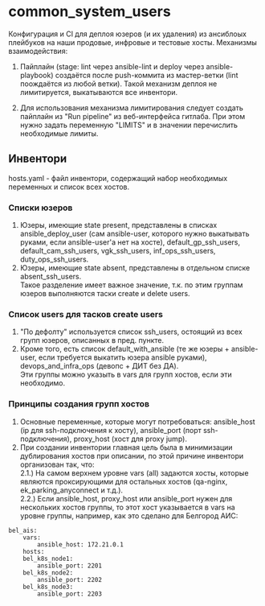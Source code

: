 # common_system_users
Конфигурация и CI для деплоя юзеров (и их удаления) из ансиблоых плейбуков на наши продовые, инфровые и тестовые хосты.
Механизмы взаимодействия:

1) Пайплайн (stage: lint через ansible-lint и deploy через ansible-playbook) создаётся после push-коммита из мастер-ветки (lint поождаётся из любой ветки).
Такой механизм деплоя не лимитируется, выкатываются все инвентори.

2) Для использования механизма лимитирования следует создать пайплайн из "Run pipeline" из веб-интерфейса гитлаба. При этом нужно задать переменную "LIMITS" и в значении перечислить необходимые лимиты.

## Инвентори  
hosts.yaml - файл инвентори, содержащий набор необходимых переменных и список всех хостов.

### Списки юзеров  
1) Юзеры, имеющие state present, представлены в списках ansible_deploy_user (сам ansible-user, которого нужно выкатывать руками, если ansible-user'а нет на хосте), default_gp_ssh_users, default_cam_ssh_users, vgk_ssh_users, inf_ops_ssh_users, duty_ops_ssh_users.  
2) Юзеры, имеющие state absent, представлены в отдельном списке absent_ssh_users.  
Такое разделение имеет важное значение, т.к. по этим группам юзеров выполняются таски create и delete users.

### Список users для тасков create users  
1) "По дефолту" используется список ssh_users, остоящий из всех групп юзеров, описанных в пред. пункте.  
2) Кроме того, есть список default_with_ansible (те же юзеры + ansible-user, если требуется выкатить юзера ansible руками), devops_and_infra_ops (девопс + ДИТ без ДА).  
Эти группы можно указыть в vars для групп хостов, если эти необходимо.

### Принципы создания групп хостов  
1) Основные переменные, которые могут потребоваться: ansible_host (ip для ssh-подключения к хосту), ansible_port (порт ssh-подключения), proxy_host (хост для proxy jump).  
2) При создании инвентории главная цель была в минимизации дублирования хостов при описании, по этой причине инвентори организован так, что:  
2.1.) На самом верхнем уровне vars (all) задаются хосты, которые являются проксирующими для остальных хостов (qa-nginx, ek_parking_anyconnect и т.д.).  
2.2.) Если ansible_host, proxy_host или ansible_port нужен для нескольких хостов группы, то этот хост указывается в vars на уровне группы, например, как это сделано для Белгород АИС:  
```
bel_ais:
    vars:
        ansible_host: 172.21.0.1
    hosts:
    bel_k8s_node1:
        ansible_port: 2201
    bel_k8s_node2:
        ansible_port: 2202
    bel_k8s_node3:
        ansible_port: 2203
```
